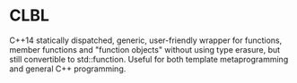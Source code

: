 # CLBL
C++14 statically dispatched, generic, user-friendly wrapper for functions, member functions and "function objects" without using type erasure, but still convertible to std::function. Useful for both template metaprogramming and general C++ programming.
